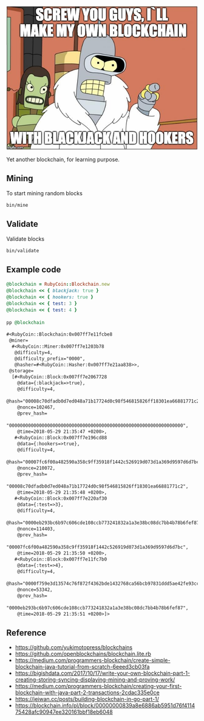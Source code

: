 ![YAB](./doc/bender.jpeg)

Yet another blockchain, for learning purpose.

## Mining

To start mining random blocks
```bash
bin/mine
```

## Validate

Validate blocks

```bash
bin/validate
```

## Example code

```ruby
@blockchain = RubyCoin::Blockchain.new
@blockchain << { blackjack: true }
@blockchain << { hookers: true }
@blockchain << { test: 3 }
@blockchain << { test: 4 }

pp @blockchain
```

```
#<RubyCoin::Blockchain:0x007ff7e11fcbe8
 @miner=
  #<RubyCoin::Miner:0x007ff7e1203b78
   @difficulty=4,
   @difficulty_prefix="0000",
   @hasher=#<RubyCoin::Hasher:0x007ff7e21aa838>>,
 @storage=
  [#<RubyCoin::Block:0x007ff7e2067728
    @data={:blackjack=>true},
    @difficulty=4,
    @hash="00008c70dfadb0d7ed048a71b17724d0c98f546815826ff18301ea66881771c2",
    @nonce=102467,
    @prev_hash=
     "0000000000000000000000000000000000000000000000000000000000000000",
    @time=2018-05-29 21:35:47 +0200>,
   #<RubyCoin::Block:0x007ff7e196cd88
    @data={:hookers=>true},
    @difficulty=4,
    @hash="00007fc6f00a482590a358c9ff35918f1442c526919d073d1a369d9597d6d7bc",
    @nonce=210072,
    @prev_hash=
     "00008c70dfadb0d7ed048a71b17724d0c98f546815826ff18301ea66881771c2",
    @time=2018-05-29 21:35:48 +0200>,
   #<RubyCoin::Block:0x007ff7e220af30
    @data={:test=>3},
    @difficulty=4,
    @hash="0000eb293bc6b97c606cde108ccb773241832a1a3e38bc08dc7bb4b78b6fef87",
    @nonce=114403,
    @prev_hash=
     "00007fc6f00a482590a358c9ff35918f1442c526919d073d1a369d9597d6d7bc",
    @time=2018-05-29 21:35:50 +0200>,
   #<RubyCoin::Block:0x007ff7e11fc7b0
    @data={:test=>4},
    @difficulty=4,
    @hash="0000f759e3d13574c76f872f4362bde1432768ca56bcb97831ddd5ae42fe93cc",
    @nonce=53342,
    @prev_hash=
     "0000eb293bc6b97c606cde108ccb773241832a1a3e38bc08dc7bb4b78b6fef87",
    @time=2018-05-29 21:35:51 +0200>]>
```

## Reference
* https://github.com/yukimotopress/blockchains
* https://github.com/openblockchains/blockchain.lite.rb
* https://medium.com/programmers-blockchain/create-simple-blockchain-java-tutorial-from-scratch-6eeed3cb03fa
* https://bigishdata.com/2017/10/17/write-your-own-blockchain-part-1-creating-storing-syncing-displaying-mining-and-proving-work/
* https://medium.com/programmers-blockchain/creating-your-first-blockchain-with-java-part-2-transactions-2cdac335e0ce
* https://jeiwan.cc/posts/building-blockchain-in-go-part-1/
* https://blockchain.info/pl/block/00000000839a8e6886ab5951d76f411475428afc90947ee320161bbf18eb6048
